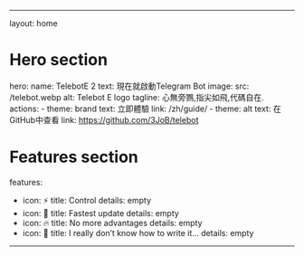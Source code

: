 ---
layout: home

# Hero section
hero:
  name: TelebotE 2
  text: 現在就啟動Telegram Bot
  image:
    src: /telebot.webp
    alt: Telebot E logo
  tagline: 心無旁鷚,指尖如飛,代碼自在.
  actions:
    - theme: brand
      text: 立即體驗
      link: /zh/guide/
    - theme: alt
      text: 在GitHub中查看
      link: https://github.com/3JoB/telebot

# Features section
features:
  - icon: ⚡️
    title: Control
    details: empty
  - icon: 🎉
    title: Fastest update
    details: empty
  - icon: 🔥
    title: No more advantages
    details: empty
  - icon: 🎀
    title: I really don’t know how to write it…
    details: empty

----
<style>
:root {
  --vp-home-hero-name-color: transparent;
  --vp-home-hero-name-background: -webkit-linear-gradient(120deg, #bd34fe 30%, #41d1ff);

  --vp-home-hero-image-background-image: linear-gradient(-45deg, #bd34fe 50%, #47caff 50%);
  --vp-home-hero-image-filter: blur(40px);
}

@media (min-width: 640px) {
  :root {
    --vp-home-hero-image-filter: blur(56px);
  }
}

@media (min-width: 960px) {
  :root {
    --vp-home-hero-image-filter: blur(72px);
  }
}
</style>